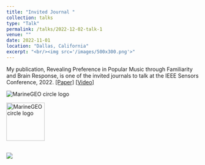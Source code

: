 ```yaml
---
title: "Invited Journal "
collection: talks
type: "Talk"
permalink: /talks/2022-12-02-talk-1
venue: ""
date: 2022-11-01
location: "Dallas, California"
excerpt: "<br/><img src='/images/500x300.png'>"
---
```


My publication, Revealing Preference in Popular Music through Familiarity and Brain Response, is one of the invited journals to talk at the IEEE Sensors Conference, 2022. [[Paper]](https://ieeexplore.ieee.org/document/9402806) [[Video]](https://youtu.be/jdnipFzvos4)

![MarineGEO circle logo](/images/500x300.png "MarineGEO logo")

<img src="/images/500x300.png" alt="MarineGEO circle logo" style="height: 100px; width:100px;"/>

<br/><img src='/images/500x300.png'>